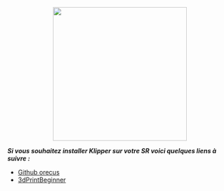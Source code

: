 <p align="center">  
  <img src="https://user-images.githubusercontent.com/62854582/165336191-0ab57463-6fc6-4fad-8408-ae8a53b843ed.png" width="300"/>  
</p>


***Si vous souhaitez installer Klipper sur votre SR voici quelques liens à suivre :***

- [Github orecus](https://github.com/orecus/FLSUN-SR---Klipper)
- [3dPrintBeginner](https://3dprintbeginner.com/klipper-on-flsun-super-racer/)
